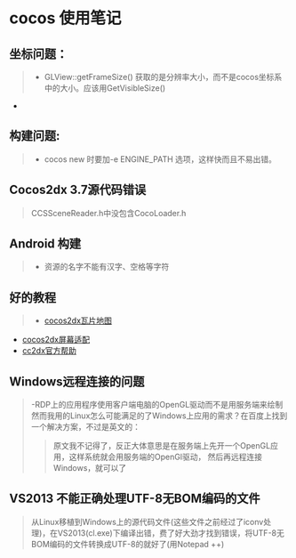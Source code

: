 # cocos 使用笔记
## 坐标问题：
> - GLView::getFrameSize() 获取的是分辨率大小，而不是cocos坐标系中的大小。应该用GetVisibleSize()
-

## 构建问题:
> - cocos new 时要加-e ENGINE_PATH 选项，这样快而且不易出错。

## Cocos2dx 3.7源代码错误
> CCSSceneReader.h中没包含CocoLoader.h

## Android 构建
> - 资源的名字不能有汉字、空格等字符

## 好的教程
> -  [cocos2dx瓦片地图](http://www.cnblogs.com/liuzhi/p/4017674.html)
- [cocos2dx屏幕适配](http://blog.csdn.net/chinahaerbin/article/details/39586281)
- [cc2dx官方帮助](http://www.cocos.com/doc/article)

## Windows远程连接的问题
> -RDP上的应用程序使用客户端电脑的OpenGL驱动而不是用服务端来绘制
> 然而我用的Linux怎么可能满足的了Windows上应用的需求？在百度上找到一个解决方案，不过是英文的：
> > 原文我不记得了，反正大体意思是在服务端上先开一个OpenGL应用，这样系统就会用服务端的OpenGl驱动，
> > 然后再远程连接Windows，就可以了


## VS2013 不能正确处理UTF-8无BOM编码的文件
> 从Linux移植到Windows上的源代码文件(这些文件之前经过了iconv处理)，在VS2013(cl.exe)下编译出错，费了好大劲才找到错误，将UTF-8无BOM编码的文件转换成UTF-8的就好了(用Notepad ++)